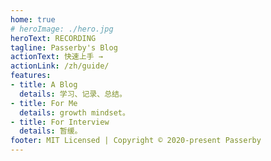 ```yaml
---
home: true
# heroImage: ./hero.jpg
heroText: RECORDING
tagline: Passerby's Blog
actionText: 快速上手 →
actionLink: /zh/guide/
features:
- title: A Blog
  details: 学习、记录、总结。
- title: For Me
  details: growth mindset。
- title: For Interview
  details: 暂缓。
footer: MIT Licensed | Copyright © 2020-present Passerby
---
```

